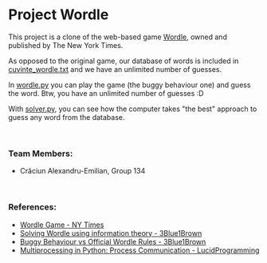 # Project Wordle

This project is a clone of the web-based game [Wordle](https://www.nytimes.com/games/wordle/index.html), owned and published by The New York Times. 

As opposed to the original game, our database of words is included in [cuvinte_wordle.txt](cuvinte_wordle.txt) and we have an unlimited number of guesses.

In [wordle.py](wordle.py) you can play the game (the buggy behaviour one) and guess the word. Btw, you have an unlimited number of guesses :D

With [solver.py](solver.py), you can see how the computer takes "the best" approach to guess any word from the database.

<br>

### Team Members:
- Crăciun Alexandru-Emilian, Group 134

<br>

### References:
- [Wordle Game - NY Times](https://www.nytimes.com/games/wordle/index.html)
- [Solving Wordle using information theory - 3Blue1Brown](https://www.youtube.com/watch?v=v68zYyaEmEA)
- [Buggy Behaviour vs Official Wordle Rules - 3Blue1Brown](https://www.youtube.com/watch?v=fRed0Xmc2Wg)
- [Multiprocessing in Python: Process Communication - LucidProgramming](https://www.youtube.com/watch?v=TQx3IfCVvQ0)